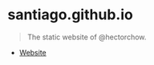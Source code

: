 # santiago.github.io

> The static website of @hectorchow.

- [Website](https://santiago.github.io)
